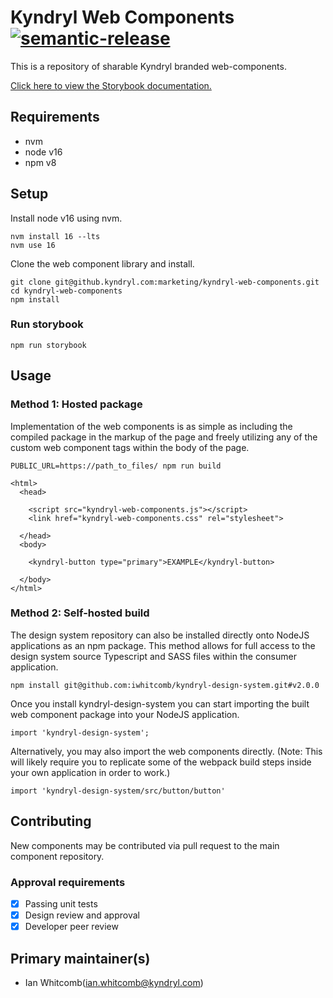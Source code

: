 # Kyndryl Web Components [![semantic-release](https://img.shields.io/badge/%20%20%F0%9F%93%A6%F0%9F%9A%80-semantic--release-e10079.svg)](https://github.com/semantic-release/semantic-release)

This is a repository of sharable Kyndryl branded web-components.

[Click here to view the Storybook documentation.](https://pages.github.kyndryl.net/marketing/kyndryl-web-components/)

## Requirements

- nvm
- node v16
- npm v8

## Setup

Install node v16 using nvm.

```
nvm install 16 --lts
nvm use 16
```

Clone the web component library and install.

```
git clone git@github.kyndryl.com:marketing/kyndryl-web-components.git
cd kyndryl-web-components
npm install
```

### Run storybook

```
npm run storybook
```

## Usage

### Method 1: Hosted package

Implementation of the web components is as simple as including the compiled package in the markup of the page and freely utilizing any of the custom web component tags within the body of the page.

```
PUBLIC_URL=https://path_to_files/ npm run build
```

```
<html>
  <head>

    <script src="kyndryl-web-components.js"></script>
    <link href="kyndryl-web-components.css" rel="stylesheet">

  </head>
  <body>
  
    <kyndryl-button type="primary">EXAMPLE</kyndryl-button>
    
  </body>
</html>
```

### Method 2: Self-hosted build

The design system repository can also be installed directly onto NodeJS applications as an npm package. This method allows for full access to the design system source Typescript and SASS files within the consumer application.

```
npm install git@github.com:iwhitcomb/kyndryl-design-system.git#v2.0.0
```

Once you install kyndryl-design-system you can start importing the built web component package into your NodeJS application.

```
import 'kyndryl-design-system';
```

Alternatively, you may also import the web components directly. (Note: This will likely require you to replicate some of the webpack build steps inside your own application in order to work.)

```
import 'kyndryl-design-system/src/button/button'
```


## Contributing

New components may be contributed via pull request to the main component repository.

### Approval requirements

- [x] Passing unit tests
- [x] Design review and approval
- [x] Developer peer review

## Primary maintainer(s)

- Ian Whitcomb(ian.whitcomb@kyndryl.com)
